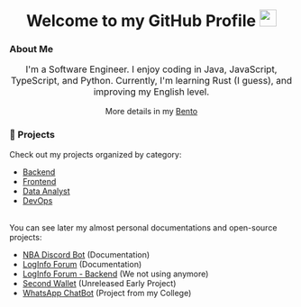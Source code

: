 <div align="center">
<img src="https://komarev.com/ghpvc/?username=maccuci&style=flat-square&color=blue" alt=""/>
<h1>
  Welcome to my GitHub Profile
  <img src="https://media.giphy.com/media/hvRJCLFzcasrR4ia7z/giphy.gif" width="30px"/>
</h1>
<!-- <div id="badges">
  <p style="font-size: 26px;">You can find me on </p>
  <a href="https://twitter.com/maccuci">
    <img src="https://img.shields.io/badge/Twitter-blue?style=for-the-badge&logo=twitter&logoColor=white" alt="Twitter Badge"/>
  </a>
  <a href="https://www.linkedin.com/in/maccuci/">
    <img src="https://img.shields.io/badge/LinkedIn-0077B5?style=for-the-badge&logo=linkedin&logoColor=white" alt="Linkedin Badge"/>
  </a>
</div> -->
</div>

### About Me
<div align="center">
  <p style="font-size: 16px;">I'm a Software Engineer. I enjoy coding in Java, JavaScript, TypeScript, and Python. Currently, I'm learning Rust (I guess), and improving my English level.</p>
More details in my <a href="https://bento.me/maccuci" target="_blank">Bento</a>
</div>

 ### 🚀 Projects
Check out my projects organized by category:
<div>
  
- [Backend](./BACKEND.md)
- [Frontend](./FRONTEND.md)
- [Data Analyst](./DATA_ANALYST.md)
- [DevOps](./DEVOPS.md)
</div>
<br/>
<div>
You can see later my almost personal documentations and open-source projects:
  
- [NBA Discord Bot](https://github.com/maccuci/nba-bot-public) (Documentation)
- [LogInfo Forum](https://github.com/maccuci/loginfo-forum-docs) (Documentation)
- [LogInfo Forum - Backend](https://github.com/maccuci/loginfo-backend) (We not using anymore)
- [Second Wallet](https://github.com/maccuci/second-wallet-public) (Unreleased Early Project)
- [WhatsApp ChatBot](https://github.com/maccuci/chatbot-faculdade) (Project from my College)
</div>
